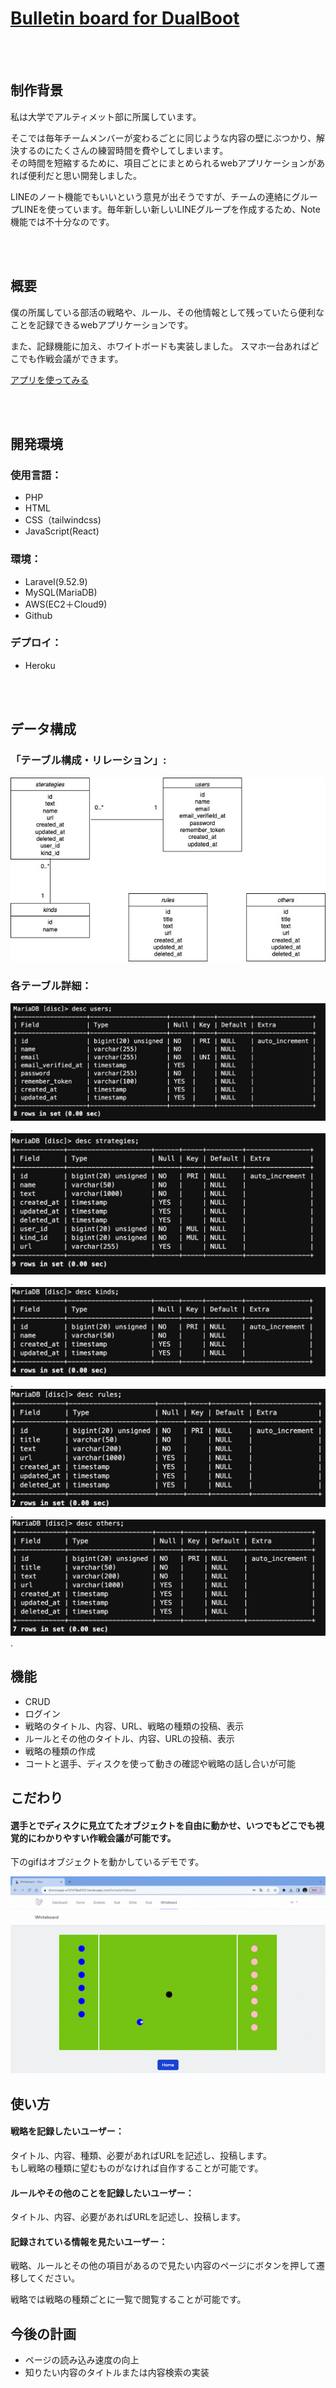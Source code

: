 # [Bulletin board for DualBoot](https://discmyapp-e131419ad102.herokuapp.com)


<br>
</br>

## 制作背景

私は大学でアルティメット部に所属しています。  


そこでは毎年チームメンバーが変わるごとに同じような内容の壁にぶつかり、解決するのにたくさんの練習時間を費やしてしまいます。  
その時間を短縮するために、項目ごとにまとめられるwebアプリケーションがあれば便利だと思い開発しました。  


LINEのノート機能でもいいという意見が出そうですが、チームの連絡にグループLINEを使っています。毎年新しい新しいLINEグループを作成するため、Note機能では不十分なのです。

<br>
</br>

## 概要

僕の所属している部活の戦略や、ルール、その他情報として残っていたら便利なことを記録できるwebアプリケーションです。


また、記録機能に加え、ホワイトボードも実装しました。
スマホ一台あればどこでも作戦会議ができます。

[アプリを使ってみる](https://discmyapp-e131419ad102.herokuapp.com)

<br>
</br>

## 開発環境

### 使用言語：

- PHP
- HTML
- CSS（tailwindcss)
- JavaScript(React)

### 環境：

- Laravel(9.52.9)
- MySQL(MariaDB)
- AWS(EC2＋Cloud9)
- Github
### デプロイ：
- Heroku

<br>
</br>

## データ構成

### 「テーブル構成・リレーション」:
![ER_diagram.jpg](./ER_diagram.jpg)

### 各テーブル詳細：
![users.png](./users.png). 
![strategies.png](./strategies.png). 
![kinds.png](./kinds.png). 
![rules.png](./rules.png). 
![others.png](./others.png). 

## 機能

- CRUD
- ログイン
- 戦略のタイトル、内容、URL、戦略の種類の投稿、表示
- ルールとその他のタイトル、内容、URLの投稿、表示
- 戦略の種類の作成
- コートと選手、ディスクを使って動きの確認や戦略の話し合いが可能

## こだわり

####  **選手とでディスクに見立てたオブジェクトを自由に動かせ、いつでもどこでも視覚的にわかりやすい作戦会議が可能です。**

下のgifはオブジェクトを動かしているデモです。

![demo.gif](./demo.gif)

## 使い方

#### **戦略を記録したいユーザー：** 

タイトル、内容、種類、必要があればURLを記述し、投稿します。  
もし戦略の種類に望むものがなければ自作することが可能です。

#### **ルールやその他のことを記録したいユーザー：** 

タイトル、内容、必要があればURLを記述し、投稿します。

#### **記録されている情報を見たいユーザー：** 
戦略、ルールとその他の項目があるので見たい内容のページにボタンを押して遷移してください。

戦略では戦略の種類ごとに一覧で閲覧することが可能です。

## 今後の計画

- ページの読み込み速度の向上
- 知りたい内容のタイトルまたは内容検索の実装
